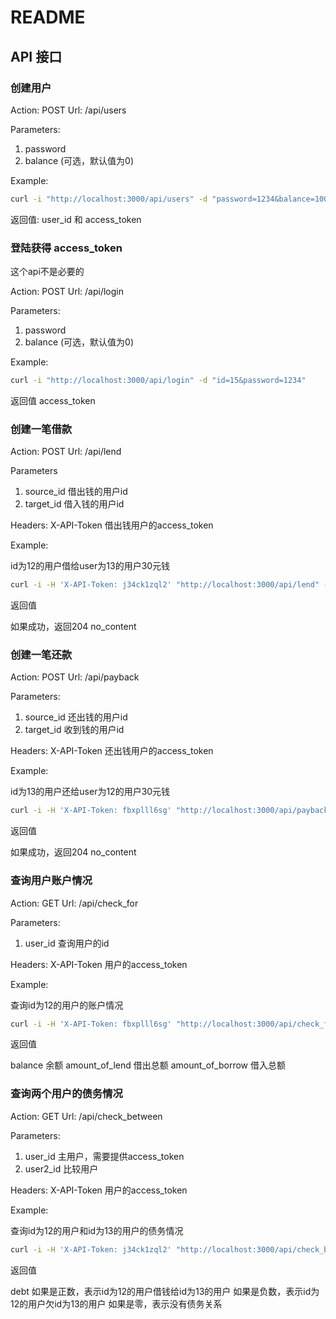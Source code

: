 # README

## API 接口

### 创建用户

Action: POST
Url: /api/users

Parameters:

1. password
2. balance (可选，默认值为0)

Example:

```sh
curl -i "http://localhost:3000/api/users" -d "password=1234&balance=100"
```

返回值:  user_id 和 access_token

### 登陆获得 access_token

这个api不是必要的

Action: POST
Url: /api/login

Parameters:

1. password
2. balance (可选，默认值为0)

Example:

```sh
curl -i "http://localhost:3000/api/login" -d "id=15&password=1234"
```
返回值 access_token


### 创建一笔借款

Action: POST
Url: /api/lend

Parameters

1. source_id 借出钱的用户id
2. target_id 借入钱的用户id

Headers: X-API-Token  借出钱用户的access_token


Example:

id为12的用户借给user为13的用户30元钱

```sh
curl -i -H 'X-API-Token: j34ck1zql2' "http://localhost:3000/api/lend" -d "source_id=12&target_id=13&amount=30"
```

返回值

如果成功，返回204 no\_content

### 创建一笔还款

Action: POST
Url: /api/payback

Parameters:

1. source_id 还出钱的用户id
2. target_id 收到钱的用户id

Headers: X-API-Token  还出钱用户的access_token

Example:

id为13的用户还给user为12的用户30元钱

```sh
curl -i -H 'X-API-Token: fbxplll6sg' "http://localhost:3000/api/payback" -d "source_id=13&target_id=12&amount=30"
```

返回值

如果成功，返回204 no\_content

### 查询用户账户情况

Action: GET
Url: /api/check_for

Parameters:

1. user_id 查询用户的id

Headers: X-API-Token 用户的access_token

Example:

查询id为12的用户的账户情况

```sh
curl -i -H 'X-API-Token: fbxplll6sg' "http://localhost:3000/api/check_for?user_id=12"
```

返回值

balance  余额
amount_of_lend 借出总额
amount_of_borrow 借入总额

### 查询两个用户的债务情况

Action: GET
Url: /api/check_between

Parameters:

1. user_id 主用户，需要提供access_token
2. user2_id 比较用户

Headers: X-API-Token 用户的access_token

Example:

查询id为12的用户和id为13的用户的债务情况

```sh
curl -i -H 'X-API-Token: j34ck1zql2' "http://localhost:3000/api/check_between?user_id=12&user2_id=13"
```

返回值

debt
如果是正数，表示id为12的用户借钱给id为13的用户
如果是负数，表示id为12的用户欠id为13的用户
如果是零，表示没有债务关系

